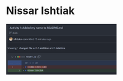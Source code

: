 # Nissar Ishtiak

<img
  src="screenshots\a1.png"
  alt="Activity 1 Screenshot"
  title="Activity 1 Screenshot"
  style="display: inline-block; margin: 0 auto; max-width: 300px">